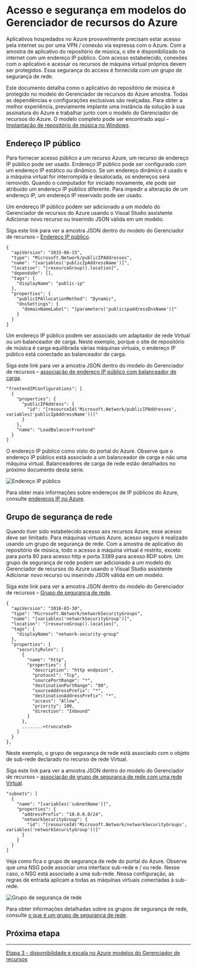 <properties
   pageTitle="Acesso e segurança em modelos de Gerenciador de recursos Azure | Microsoft Azure" 
   description="Tutorial do Azure Máquina Virtual DotNet Core"
   services="virtual-machines-windows"
   documentationCenter="virtual-machines"
   authors="neilpeterson"
   manager="timlt"
   editor="tysonn"
   tags="azure-resource-manager"/>

<tags
   ms.service="virtual-machines-windows"
   ms.devlang="na"
   ms.topic="article"
   ms.tgt_pltfrm="vm-windows"
   ms.workload="infrastructure-services"
   ms.date="10/21/2016"
   ms.author="nepeters"/>

# <a name="access-and-security-in-azure-resource-manager-templates"></a>Acesso e segurança em modelos do Gerenciador de recursos do Azure

Aplicativos hospedados no Azure provavelmente precisam estar acesso pela internet ou por uma VPN / conexão via expressa com o Azure. Com a amostra de aplicativo do repositório de música, o site é disponibilizado na internet com um endereço IP público. Com acesso estabelecido, conexões com o aplicativo e acessar os recursos de máquina virtual próprios devem ser protegidos. Essa segurança do access é fornecida com um grupo de segurança de rede. 

Este documento detalha como o aplicativo do repositório de música é protegido no modelo do Gerenciador de recursos do Azure amostra. Todas as dependências e configurações exclusivas são realçadas. Para obter a melhor experiência, previamente implante uma instância da solução à sua assinatura do Azure e trabalhar junto com o modelo do Gerenciador de recursos do Azure. O modelo completo pode ser encontrado aqui – [Implantação de repositório de música no Windows](https://github.com/Microsoft/dotnet-core-sample-templates/tree/master/dotnet-core-music-windows).


## <a name="public-ip-address"></a>Endereço IP público

Para fornecer acesso público a um recurso Azure, um recurso de endereço IP público pode ser usado. Endereço IP público pode ser configurado com um endereço IP estático ou dinâmico. Se um endereço dinâmico é usado e a máquina virtual for interrompida e desalocada, os endereços será removido. Quando o computador for iniciado novamente, ele pode ser atribuído um endereço IP público diferente. Para impedir a alteração de um endereço IP, um endereço IP reservado pode ser usado. 

Um endereço IP público podem ser adicionado a um modelo do Gerenciador de recursos do Azure usando o Visual Studio assistente Adicionar novo recurso ou inserindo JSON válida em um modelo. 

Siga este link para ver a amostra JSON dentro do modelo do Gerenciador de recursos – [Endereço IP público](https://github.com/Microsoft/dotnet-core-sample-templates/blob/master/dotnet-core-music-windows/azuredeploy.json#L110).


```none
{
  "apiVersion": "2015-06-15",
  "type": "Microsoft.Network/publicIPAddresses",
  "name": "[variables('publicIpAddressName')]",
  "location": "[resourceGroup().location]",
  "dependsOn": [],
  "tags": {
    "displayName": "public-ip"
  },
  "properties": {
    "publicIPAllocationMethod": "Dynamic",
    "dnsSettings": {
      "domainNameLabel": "[parameters('publicipaddressDnsName')]"
    }
  }
}
```

Um endereço IP público podem ser associado um adaptador de rede Virtual ou um balanceador de carga. Neste exemplo, porque o site de repositório de música é carga equilibrada várias máquinas virtuais, o endereço IP público está conectado ao balanceador de carga.

Siga este link para ver a amostra JSON dentro do modelo do Gerenciador de recursos – [associação de endereço IP público com balanceador de carga](https://github.com/Microsoft/dotnet-core-sample-templates/blob/master/dotnet-core-music-windows/azuredeploy.json#L211).

```none
"frontendIPConfigurations": [
  {
    "properties": {
      "publicIPAddress": {
        "id": "[resourceId('Microsoft.Network/publicIPAddresses', variables('publicIpAddressName'))]"
      }
    },
    "name": "LoadBalancerFrontend"
  }
]
```

O endereço IP público como visto do portal do Azure. Observe que o endereço IP público está associado a um balanceador de carga e não uma máquina virtual. Balanceadores de carga de rede estão detalhados no próximo documento desta série.

![Endereço IP público](./media/virtual-machines-windows-dotnet-core/pubip-win.png)

Para obter mais informações sobre endereços de IP públicos do Azure, consulte [endereços IP no Azure](../virtual-network/virtual-network-ip-addresses-overview-arm.md).

## <a name="network-security-group"></a>Grupo de segurança de rede

Quando tiver sido estabelecido acesso aos recursos Azure, esse acesso deve ser limitado. Para máquinas virtuais Azure, acesso seguro é realizado usando um grupo de segurança de rede. Com a amostra de aplicativo do repositório de música, todo o acesso à máquina virtual é restrito, exceto para porta 80 para acesso http e porta 3389 para acesso RDP sobre. Um grupo de segurança de rede podem ser adicionado a um modelo do Gerenciador de recursos do Azure usando o Visual Studio assistente Adicionar novo recurso ou inserindo JSON válida em um modelo.

Siga este link para ver a amostra JSON dentro do modelo do Gerenciador de recursos – [Grupo de segurança de rede](https://github.com/Microsoft/dotnet-core-sample-templates/blob/master/dotnet-core-music-windows/azuredeploy.json#L57).

```none
{
  "apiVersion": "2016-03-30",
  "type": "Microsoft.Network/networkSecurityGroups",
  "name": "[variables('networkSecurityGroup')]",
  "location": "[resourceGroup().location]",
  "tags": {
    "displayName": "network-security-group"
  },
  "properties": {
    "securityRules": [
      {
        "name": "http",
        "properties": {
          "description": "http endpoint",
          "protocol": "Tcp",
          "sourcePortRange": "*",
          "destinationPortRange": "80",
          "sourceAddressPrefix": "*",
          "destinationAddressPrefix": "*",
          "access": "Allow",
          "priority": 100,
          "direction": "Inbound"
        }
      },
      ........<truncated> 
    ]
  }
},
```

Neste exemplo, o grupo de segurança de rede está associado com o objeto de sub-rede declarado no recurso de rede Virtual. 

Siga este link para ver a amostra JSON dentro do modelo do Gerenciador de recursos – [associação de grupo de segurança de rede com uma rede Virtual](https://github.com/Microsoft/dotnet-core-sample-templates/blob/master/dotnet-core-music-windows/azuredeploy.json#L143).


```none
"subnets": [
  {
    "name": "[variables('subnetName')]",
    "properties": {
      "addressPrefix": "10.0.0.0/24",
      "networkSecurityGroup": {
        "id": "[resourceId('Microsoft.Network/networkSecurityGroups', variables('networkSecurityGroup'))]"
      }
    }
  }
]
```

Veja como fica o grupo de segurança de rede do portal do Azure. Observe que uma NSG pode associar uma interface sub-rede e / ou rede. Nesse caso, o NSG está associado a uma sub-rede. Nessa configuração, as regras de entrada aplicam a todas as máquinas virtuais conectadas à sub-rede.

![Grupo de segurança de rede](./media/virtual-machines-windows-dotnet-core/nsg-win.png)

Para obter informações detalhadas sobre os grupos de segurança de rede, consulte [o que é um grupo de segurança de rede]( https://azure.microsoft.com/documentation/articles/virtual-networks-nsg/).

## <a name="next-step"></a>Próxima etapa

<hr>

[Etapa 3 - disponibilidade e escala no Azure modelos do Gerenciador de recursos](./virtual-machines-windows-dotnet-core-4-availability-scale.md)

